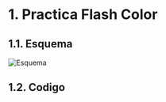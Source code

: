 # 1. Practica Flash Color

## 1.1. Esquema

<img src="active_buzzer.jpg"
     alt="Esquema"
     style="float: left; margin-right: 10px;" />
<br>

## 1.2. Codigo
```


```

